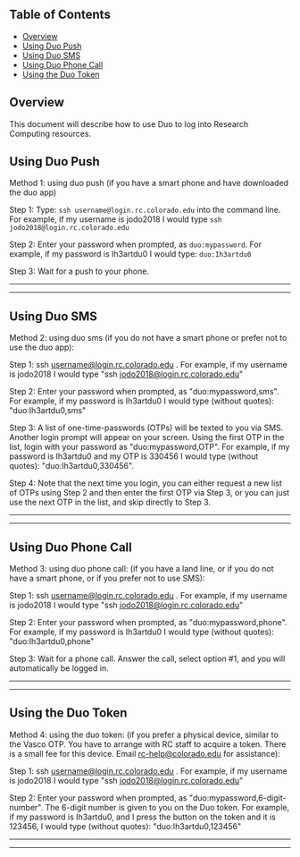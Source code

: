 ## Table of Contents

- [Overview](#overview)
- [Using Duo Push](#using-duo-push)
- [Using Duo SMS](#using-duo-sms)
- [Using Duo Phone Call](#using-duo-phone-call)
- [Using the Duo Token](#using-the-duo-token)

## Overview

This document will describe how to use Duo to log into Research Computing resources.

## Using Duo Push

Method 1: using duo push (if you have a smart phone and have downloaded the duo app)

Step 1: Type: `ssh username@login.rc.colorado.edu` into the command line. For example, if my username is jodo2018 I would type `ssh jodo2018@login.rc.colorado.edu`

Step 2: Enter your password when prompted, as `duo:mypassword`. For example, if my password is Ih3artdu0 I would type: `duo:Ih3artdu0`

Step 3: Wait for a push to your phone.

--------------------------------------
--------------------------------------

## Using Duo SMS

Method 2: using duo sms (if you do not have a smart phone or prefer not to use the duo app):

Step 1: ssh username@login.rc.colorado.edu . For example, if my username is jodo2018 I would type "ssh jodo2018@login.rc.colorado.edu"

Step 2: Enter your password when prompted, as "duo:mypassword,sms". For example, if my password is Ih3artdu0 I would type (without quotes): "duo:Ih3artdu0,sms"

Step 3: A list of one-time-passwords (OTPs) will be texted to you via SMS. Another login prompt will appear on your screen. Using the first OTP in the list, login with your password as "duo:mypassword,OTP". For example, if my password is Ih3artdu0 and my OTP is 330456 I would type (without quotes): "duo:Ih3artdu0,330456".

Step 4: Note that the next time you login, you can either request a new list of OTPs using Step 2 and then enter the first OTP via Step 3, or you can just use the next OTP in the list, and skip directly to Step 3.

--------------------------------------
--------------------------------------

## Using Duo Phone Call

Method 3: using duo phone call: (if you have a land line, or if you do not have a smart phone, or if you prefer not to use SMS):

Step 1: ssh username@login.rc.colorado.edu . For example, if my username is jodo2018 I would type "ssh jodo2018@login.rc.colorado.edu"

Step 2: Enter your password when prompted, as "duo:mypassword,phone". For example, if my password is Ih3artdu0 I would type (without quotes): "duo:Ih3artdu0,phone"

Step 3: Wait for a phone call. Answer the call, select option #1, and you will automatically be logged in.

--------------------------------------
--------------------------------------

## Using the Duo Token

Method 4: using the duo token: (if you prefer a physical device, similar to the Vasco OTP.  You have to arrange with RC staff to acquire a token.  There is a small fee for this device.  Email rc-help@colorado.edu for assistance):

Step 1: ssh username@login.rc.colorado.edu . For example, if my username is jodo2018 I would type "ssh jodo2018@login.rc.colorado.edu"

Step 2: Enter your password when prompted, as "duo:mypassword,6-digit-number". The 6-digit number is given to you on the Duo token.  For example, if my password is Ih3artdu0, and I press the button on the token and it is 123456, I would type (without quotes): "duo:Ih3artdu0,123456"

--------------------------------------
--------------------------------------

